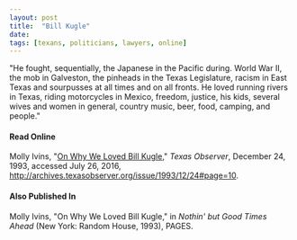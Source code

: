 ```yaml
---
layout: post
title:  "Bill Kugle"
date: 
tags: [texans, politicians, lawyers, online]
---
```


"He fought, sequentially, the Japanese in the Pacific during. World War II, the mob in Galveston, the pinheads in the Texas Legislature, racism in East Texas and sourpusses at all times and on all fronts. He loved running rivers in Texas, riding motorcycles in Mexico, freedom, justice, his kids, several wives and women in general, country music, beer, food, camping, and people."

#### Read Online
Molly Ivins, "[On Why We Loved Bill Kugle](http://archives.texasobserver.org/issue/1993/12/24#page=10 "Molly Ivins's obituary in the Texas Observer for Bill Kugle")," *Texas Observer*, December 24, 1993, accessed July 26, 2016, http://archives.texasobserver.org/issue/1993/12/24#page=10.

#### Also Published In
Molly Ivins, "On Why We Loved Bill Kugle," in *Nothin' but Good Times Ahead* (New York: Random House, 1993), PAGES.
